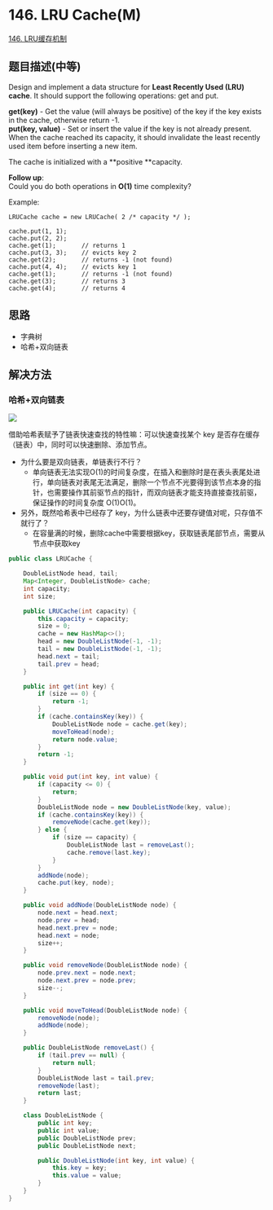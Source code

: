 # 146. LRU Cache\(M\)

[146. LRU缓存机制](https://leetcode-cn.com/problems/lru-cache/)

## 题目描述\(中等\)

Design and implement a data structure for **Least Recently Used \(LRU\) cache**. It should support the following operations: get and put.

**get\(key\)** - Get the value \(will always be positive\) of the key if the key exists in the cache, otherwise return -1.  
**put\(key, value\)** - Set or insert the value if the key is not already present. When the cache reached its capacity, it should invalidate the least recently used item before inserting a new item.

The cache is initialized with a **positive **capacity.

**Follow up**:  
Could you do both operations in **O\(1\)** time complexity?

Example:

```
LRUCache cache = new LRUCache( 2 /* capacity */ );

cache.put(1, 1);
cache.put(2, 2);
cache.get(1);       // returns 1
cache.put(3, 3);    // evicts key 2
cache.get(2);       // returns -1 (not found)
cache.put(4, 4);    // evicts key 1
cache.get(1);       // returns -1 (not found)
cache.get(3);       // returns 3
cache.get(4);       // returns 4
```

## 思路

* 字典树
* 哈希+双向链表

## 解决方法

### 哈希+双向链表

![](../assets/leetcode-note/101-200/146-s-2-1.png)

借助哈希表赋予了链表快速查找的特性嘛：可以快速查找某个 key 是否存在缓存（链表）中，同时可以快速删除、添加节点。

- 为什么要是双向链表，单链表行不行？
    - 单向链表无法实现O(1)的时间复杂度，在插入和删除时是在表头表尾处进行，单向链表对表尾无法满足，删除一个节点不光要得到该节点本身的指针，也需要操作其前驱节点的指针，而双向链表才能支持直接查找前驱，保证操作的时间复杂度 O(1)O(1)。
- 另外，既然哈希表中已经存了 key，为什么链表中还要存键值对呢，只存值不就行了？
    - 在容量满的时候，删除cache中需要根据key，获取链表尾部节点，需要从节点中获取key

```java
public class LRUCache {

    DoubleListNode head, tail;
    Map<Integer, DoubleListNode> cache;
    int capacity;
    int size;

    public LRUCache(int capacity) {
        this.capacity = capacity;
        size = 0;
        cache = new HashMap<>();
        head = new DoubleListNode(-1, -1);
        tail = new DoubleListNode(-1, -1);
        head.next = tail;
        tail.prev = head;
    }

    public int get(int key) {
        if (size == 0) {
            return -1;
        }
        if (cache.containsKey(key)) {
            DoubleListNode node = cache.get(key);
            moveToHead(node);
            return node.value;
        }
        return -1;
    }

    public void put(int key, int value) {
        if (capacity <= 0) {
            return;
        }
        DoubleListNode node = new DoubleListNode(key, value);
        if (cache.containsKey(key)) {
            removeNode(cache.get(key));
        } else {
            if (size == capacity) {
                DoubleListNode last = removeLast();
                cache.remove(last.key);
            }
        }
        addNode(node);
        cache.put(key, node);
    }

    public void addNode(DoubleListNode node) {
        node.next = head.next;
        node.prev = head;
        head.next.prev = node;
        head.next = node;
        size++;
    }

    public void removeNode(DoubleListNode node) {
        node.prev.next = node.next;
        node.next.prev = node.prev;
        size--;
    }

    public void moveToHead(DoubleListNode node) {
        removeNode(node);
        addNode(node);
    }

    public DoubleListNode removeLast() {
        if (tail.prev == null) {
            return null;
        }
        DoubleListNode last = tail.prev;
        removeNode(last);
        return last;
    }

    class DoubleListNode {
        public int key;
        public int value;
        public DoubleListNode prev;
        public DoubleListNode next;

        public DoubleListNode(int key, int value) {
            this.key = key;
            this.value = value;
        }
    }
}
```



